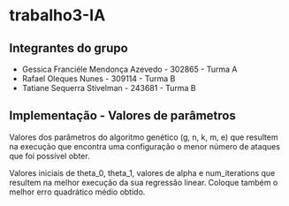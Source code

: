 # trabalho3-IA

## Integrantes do grupo
- Gessica Franciéle Mendonça Azevedo - 302865  - Turma A
- Rafael Oleques Nunes - 309114 - Turma B
- Tatiane Sequerra Stivelman - 243681  - Turma B

## Implementação - Valores de parâmetros
Valores dos parâmetros do algoritmo genético (g, n, k, m, e) que resultem na execução que encontra uma configuração o menor número de ataques que foi possível obter.

Valores iniciais de theta_0, theta_1, valores de alpha e num_iterations que resultem na melhor execução da sua regressão linear. Coloque também o melhor erro quadrático médio obtido.

